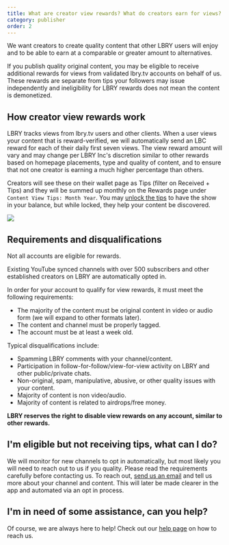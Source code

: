 ```yaml
---
title: What are creator view rewards? What do creators earn for views?
category: publisher
order: 2
---
```


We want creators to create quality content that other LBRY users will enjoy and to be able to earn at a comparable or greater amount to alternatives.

If you publish quality original content, you may be eligible to receive additional rewards for views from validated lbry.tv accounts on behalf of us. These rewards are separate from tips your followers may issue independently and ineligibility for LBRY rewards does not mean the content is demonetized.

## How creator view rewards work

LBRY tracks views from lbry.tv users and other clients. When a user views your content that is reward-verified, we will automatically send an LBC reward for each of their daily first seven views. The view reward amount will vary and may change per LBRY Inc's discretion similar to other rewards based on homepage placements, type and quality of content, and to ensure that not one creator is earning a much higher percentage than others.

Creators will see these on their wallet page as Tips (filter on Received + Tips) and they will be summed up monthly on the Rewards page under `Content View Tips: Month Year`. You may [unlock the tips](https://lbry.com/faq/tipping) to have the show in your balance, but while locked, they help your content be discovered.

![](https://thumbs.spee.ch/view/@thumbnails:4c/9decca5b3974f17a.jpeg)

## Requirements and disqualifications

Not all accounts are eligible for rewards.

Existing YouTube synced channels with over 500 subscribers and other established creators on LBRY are automatically opted in.

In order for your account to qualify for view rewards, it must meet the following requirements:

- The majority of the content must be original content in video or audio form (we will expand to other formats later).
- The content and channel must be properly tagged.
- The account must be at least a week old.

Typical disqualifications include:

- Spamming LBRY comments with your channel/content.
- Participation in follow-for-follow/view-for-view activity on LBRY and other public/private chats.
- Non-original, spam, manipulative, abusive, or other quality issues with your content.
- Majority of content is non video/audio.
- Majority of content is related to airdrops/free money.

**LBRY reserves the right to disable view rewards on any account, similar to other rewards.**

## I'm eligible but not receiving tips, what can I do?

We will monitor for new channels to opt in automatically, but most likely you will need to reach out to us if you quality. Please read the requirements carefully before contacting us. To reach out, [send us an email](mailto:hello@lbry.com) and tell us more about your channel and content. This will later be made clearer in the app and automated via an opt in process.

## I'm in need of some assistance, can you help?

Of course, we are always here to help! Check out our [help page](/faq/support) on how to reach us.
